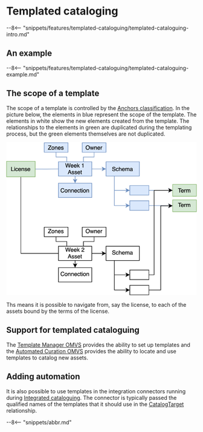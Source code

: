 
<!-- SPDX-License-Identifier: CC-BY-4.0 -->
<!-- Copyright Contributors to the ODPi Egeria project 2020. -->

# Templated cataloging

--8<-- "snippets/features/templated-cataloguing/templated-cataloguing-intro.md"

## An example

--8<-- "snippets/features/templated-cataloguing/templated-cataloguing-example.md"

## The scope of a template

The scope of a template is controlled by the [Anchors classification](/features/anchor-management/overview).  In the picture below, the elements in blue represent the scope of the template.  The elements in white show the new elements created from the template.  The relationships to the elements in green are duplicated during the templating process, but the green elements themselves are not duplicated. 

![The scope of the template](template-scope.svg)

Ths means it is possible to navigate from, say the license, to each of the assets bound by the terms of the license.



## Support for templated cataloguing

The [Template Manager OMVS](/services/omvs/template-manager/overview) provides the ability to set up templates and the [Automated Curation OMVS](/services/omvs/automated-curation/overview)  provides the ability to locate and use templates to catalog new assets.

## Adding automation

It is also possible to use templates in the integration connectors running during [Integrated cataloguing](/features/integrated-cataloguing/overview).  The connector is typically passed the qualified names of the templates that it should use in the [CatalogTarget](/types/4/0464-Dynamic-Integration-Groups) relationship.

--8<-- "snippets/abbr.md"